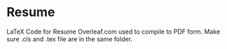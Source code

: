 # Resume
LaTeX Code for Resume
Overleaf.com used to compile to PDF form.
Make sure .cls and .tex file are in the same folder.
